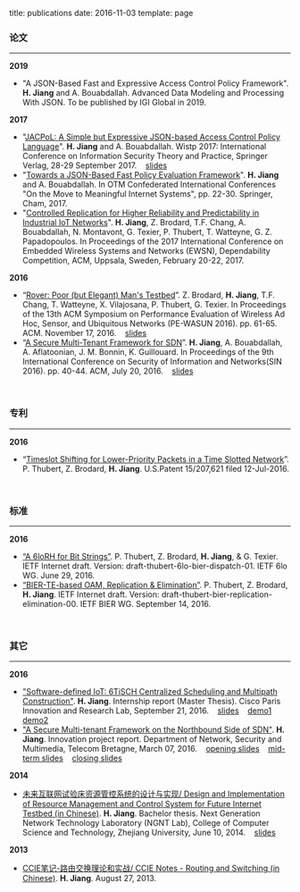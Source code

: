 title: publications
date: 2016-11-03
template: page

<h3>论文</h3>
<hr>

<b>2019</b>
<ul>
<li>"A JSON-Based Fast and Expressive Access Control Policy Framework". <b>H. Jiang</b> and A. Bouabdallah. Advanced Data Modeling and Processing With JSON. To be published by IGI Global in 2019.
</ul>

<b>2017</b>
<ul>
<li>"<a href="http://xueshu.baidu.com/s?wd=paperuri:(d102550793a7a741c52b5c437e1ce1fe)&filter=sc_long_sign&sc_ks_para=q%3DJACPoL%3A+A+Simple+but+Expressive+JSON-based+Access+Control+Policy+Language&tn=SE_baiduxueshu_c1gjeupa&ie=utf-8&sc_us=12897655013203711093">JACPoL: A Simple but Expressive JSON-based Access Control Policy Language</a>". <b>H. Jiang</b> and A. Bouabdallah. Wistp 2017: International Conference on Information Security Theory and Practice, Springer Verlag, 28-29 September 2017. 
&nbsp;&nbsp;
<a href="http://www.hao-jiang.com/articles/networking/jacpolslides.html">slides</a>
<li>"<a href="http://xueshu.baidu.com/s?wd=paperuri:(0c5b6981381bb8eea12b81154bf0f3fa)&filter=sc_long_sign&sc_ks_para=q%3DTowards+a+JSON-Based+Fast+Policy+Evaluation+Framework&tn=SE_baiduxueshu_c1gjeupa&ie=utf-8&sc_us=6215315612218783486">Towards a JSON-Based Fast Policy Evaluation Framework</a>". <b>H. Jiang</b> and A. Bouabdallah. In OTM Confederated International Conferences "On the Move to Meaningful Internet Systems", pp. 22-30. Springer, Cham, 2017.
<li>"<a href="http://xueshu.baidu.com/s?wd=paperuri:(e43f447db1b3b105dca272db6c95d97d)&filter=sc_long_sign&sc_ks_para=q%3DCompetition%3A+Controlled+Replication+for+Higher+Reliability+and+Predictability+in+Industrial+IoT+Networks&tn=SE_baiduxueshu_c1gjeupa&ie=utf-8&sc_us=17260150237539397237">Controlled Replication for Higher Reliability and Predictability in Industrial IoT Networks</a>". <b>H. Jiang</b>, Z. Brodard, T.F. Chang, A. Bouabdallah, N. Montavont, G. Texier, P. Thubert, T. Watteyne, G. Z. Papadopoulos. In Proceedings of the 2017 International Conference on Embedded Wireless Systems and Networks (EWSN), Dependability Competition, ACM, Uppsala, Sweden, February 20-22, 2017.
</ul>

<b>2016</b>
<ul>
<li> “<a href="http://xueshu.baidu.com/s?wd=paperuri:(4e88418cc94805c41f14f4937aece755)&filter=sc_long_sign&sc_ks_para=q%3DRover%3A+Poor+%28but+Elegant%29+Man%27s+Testbed&tn=SE_baiduxueshu_c1gjeupa&ie=utf-8&sc_us=14948394590711967475">Rover: Poor (but Elegant) Man's Testbed</a>”. Z. Brodard, <b>H. Jiang</b>, T.F. Chang, T. Watteyne, X. Vilajosana, P. Thubert, G. Texier. In Proceedings of the 13th ACM Symposium on Performance Evaluation of Wireless Ad Hoc, Sensor, and Ubiquitous Networks (PE-WASUN 2016). pp. 61-65. ACM. November 17, 2016.
&nbsp;&nbsp;
<a href="http://www.hao-jiang.com/articles/networking/roverslides.html">slides</a>
<li> “<a href="http://xueshu.baidu.com/s?wd=paperuri:(83954cfcdc0bc7c8fdd8f2de8378f442)&filter=sc_long_sign&sc_ks_para=q%3DA+Secure+Multi-Tenant+Framework+for+SDN&tn=SE_baiduxueshu_c1gjeupa&ie=utf-8&sc_us=15950906449954504989">A Secure Multi-Tenant Framework for SDN</a>”. <b>H. Jiang</b>, A. Bouabdallah, A. Aflatoonian, J. M. Bonnin, K. Guillouard. In Proceedings of the 9th International Conference on Security of Information and Networks(SIN 2016). pp. 40-44. ACM, July 20, 2016.
&nbsp;&nbsp;
<a href="http://www.hao-jiang.com/articles/networking/sdmtn-paperslides.html">slides</a>
</ul>
<br>
<h3>专利</h3>
<hr>
<b>2016</b>
<ul>
<li>  “<a href="http://xueshu.baidu.com/s?wd=paperuri:(fb45d8368f79de496d94e92d37527f93)&filter=sc_long_sign&sc_ks_para=q%3DTIMESLOT+SHIFTING+FOR+LOWER-PRIORITY+PACKET+IN+A+TIME+SLOTTED+NETWORK&tn=SE_baiduxueshu_c1gjeupa&ie=utf-8&sc_us=12178294779030194219">Timeslot Shifting for Lower-Priority Packets in a Time Slotted Network</a>”. P. Thubert, Z. Brodard, <b>H. Jiang</b>. U.S.Patent 15/207,621 filed 12-Jul-2016.
</ul>
<br>
<h3>标准</h3>
<hr>
<b>2016</b>
<ul>
<li> <a href="https://tools.ietf.org/html/draft-thubert-6lo-bier-dispatch-01">“A 6loRH for Bit Strings”</a>. P. Thubert, Z. Brodard, <b>H. Jiang</b>, & G. Texier. IETF Internet draft. Version: draft-thubert-6lo-bier-dispatch-01. IETF 6lo WG. June 29, 2016.
<li> <a href="https://tools.ietf.org/html/draft-thubert-bier-replication-elimination-00">“BIER-TE-based OAM, Replication & Elimination”</a>. P. Thubert, Z. Brodard, <b>H. Jiang</b>. IETF Internet draft. Version: draft-thubert-bier-replication-elimination-00. IETF BIER WG. September 14, 2016.
</ul>
<br>
<h3>其它</h3>
<hr>
<b>2016</b>
<ul>
<li> <a href="http://www.hao-jiang.com/articles/networking/sdiot.html">"Software-defined IoT: 6TiSCH Centralized Scheduling and Multipath Construction"</a>. <b>H. Jiang</b>. Internship report (Master Thesis). Cisco Paris Innovation and Research Lab, September 21, 2016.
&nbsp;&nbsp;
<a href="http://www.hao-jiang.com/articles/networking/sdiotslides.html">slides</a>
&nbsp;&nbsp;
<a href="http://www.hao-jiang.com/articles/networking/sdiotcontrolloopdemo.html">demo1</a>
&nbsp;&nbsp;
<a href="http://www.hao-jiang.com/articles/networking/sdiotrplarcdemo.html">demo2</a>
<li> <a href="http://www.hao-jiang.com/articles/networking/sdmtn.html">"A Secure Multi-tenant Framework on the Northbound Side of SDN"</a>. <b>H. Jiang</b>. Innovation project report. Department of Network, Security and Multimedia, Telecom Bretagne, March 07, 2016.
&nbsp;&nbsp;
<a href="http://www.hao-jiang.com/articles/networking/sdmtn-openingslides.html">opening slides</a>
&nbsp;&nbsp;
<a href="http://www.hao-jiang.com/articles/networking/sdmtn-middleslides.html">mid-term slides</a>
&nbsp;&nbsp;
<a href="http://www.hao-jiang.com/articles/networking/sdmtn-closingslides.html">closing slides</a>
</ul>
<b>2014</b>
<ul>
<li> <a href="http://www.hao-jiang.com/articles/networking/sdntestbed.html">未来互联网试验床资源管控系统的设计与实现/ Design and Implementation of Resource Management and Control System for Future Internet Testbed (in Chinese)</a>. <b>H. Jiang</b>. Bachelor thesis. Next Generation Network Technology Laboratory (NGNT Lab), College of Computer Science and Technology, Zhejiang University, June 10, 2014. 
&nbsp;&nbsp;
<a href="http://www.hao-jiang.com/articles/networking/softlab.html">slides</a>
</ul>
<b>2013</b>
<ul>
<li> <a href="http://www.hao-jiang.com/articles/networking/ccienotes.html">CCIE笔记-路由交换理论和实战/ CCIE Notes - Routing and Switching (in Chinese)</a>. <b>H. Jiang</b>. August 27, 2013.
</ul>